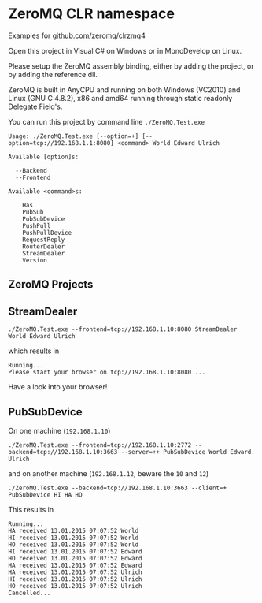 # ZeroMQ CLR namespace
Examples for [github.com/zeromq/clrzmq4](http://github.com/zeromq/clrzmq4)

Open this project in Visual C# on Windows or in MonoDevelop on Linux.

Please setup the ZeroMQ assembly binding, either by adding the project, or by adding the reference dll.

ZeroMQ is built in AnyCPU and running on both Windows (VC2010) and Linux (GNU C 4.8.2), x86 and amd64 running
through static readonly Delegate Field's.

You can run this project by command line `./ZeroMQ.Test.exe`

	Usage: ./ZeroMQ.Test.exe [--option=+] [--option=tcp://192.168.1.1:8080] <command> World Edward Ulrich

	Available [option]s:

	  --Backend
	  --Frontend

	Available <command>s:

	    Has
	    PubSub
	    PubSubDevice
	    PushPull
	    PushPullDevice
	    RequestReply
	    RouterDealer
	    StreamDealer
	    Version

ZeroMQ Projects 
---

StreamDealer
-

	./ZeroMQ.Test.exe --frontend=tcp://192.168.1.10:8080 StreamDealer World Edward Ulrich

which results in 

	Running...
	Please start your browser on tcp://192.168.1.10:8080 ...

Have a look into your browser!
	
PubSubDevice
-
On one machine (`192.168.1.10`)

	./ZeroMQ.Test.exe --frontend=tcp://192.168.1.10:2772 --backend=tcp://192.168.1.10:3663 --server=++ PubSubDevice World Edward Ulrich
	
and on another machine (`192.168.1.12`, beware the `10` and `12`)

	./ZeroMQ.Test.exe --backend=tcp://192.168.1.10:3663 --client=+ PubSubDevice HI HA HO

This results in

	Running...
	HA received 13.01.2015 07:07:52 World
	HI received 13.01.2015 07:07:52 World
	HO received 13.01.2015 07:07:52 World
	HI received 13.01.2015 07:07:52 Edward
	HO received 13.01.2015 07:07:52 Edward
	HA received 13.01.2015 07:07:52 Edward
	HA received 13.01.2015 07:07:52 Ulrich
	HI received 13.01.2015 07:07:52 Ulrich
	HO received 13.01.2015 07:07:52 Ulrich
	Cancelled...
